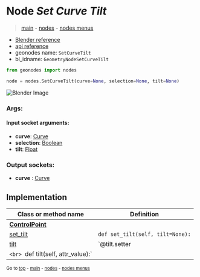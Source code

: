 # Node *Set Curve Tilt*

> [main](../structure.md) - [nodes](nodes.md) - [nodes menus](nodes_menus.md)

- [Blender reference](https://docs.blender.org/manual/en/latest/modeling/geometry_nodes/curve/set_curve_tilt.html)
- [api reference](https://docs.blender.org/api/current/bpy.types.GeometryNodeSetCurveTilt.html)
- geonodes name: `SetCurveTilt`
- bl_idname: `GeometryNodeSetCurveTilt`

```python
from geonodes import nodes

node = nodes.SetCurveTilt(curve=None, selection=None, tilt=None)
```

![Blender Image](https://docs.blender.org/manual/en/latest/_images/node-types_GeometryNodeSetCurveTilt.webp)

### Args:

#### Input socket arguments:

- **curve**: [Curve](Curve.md)
- **selection**: [Boolean](Boolean.md)
- **tilt**: [Float](Float.md)

### Output sockets:

- **curve** : [Curve](Curve.md)

## Implementation

| Class or method name | Definition |
|----------------------|------------|
| **[ControlPoint](ControlPoint.md)** |
| [set_tilt](ControlPoint.md#set_tilt) | `def set_tilt(self, tilt=None):` |
| [tilt](ControlPoint.md#tilt) | `@tilt.setter
`<br> `def tilt(self, attr_value):` |

<sub>Go to [top](#node-Set-Curve-Tilt) - [main](../structure.md) - [nodes](nodes.md) - [nodes menus](nodes_menus.md)</sub>


